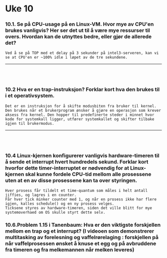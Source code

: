 # Uke 10

### **10.1. Se på CPU-usage på en Linux-VM. Hvor mye av CPU'en brukes vanligvis? Her ser det ut til å være mye ressurser til overs. Hvordan kan de utnyttes bedre, eller gjør de allerede det?**

    Ved å se på TOP med et delay på 3 sekunder på intel3-serveren, kan vi se at CPU'en er ~100% idle i løpet av de tre sekundene. 

---
<br>
<br>

### **10.2 Hva er en trap-instruksjon? Forklar kort hva den brukes til i et operativsystem.**

    Det er en instruksjon for å skifte modusbiten fra bruker til kernel. Den brukes når et brukerprogram ønsker å gjøre en operasjon som krever aksess fra kernel. Den hopper til predefinerte steder i minnet hvor kode for systemkall ligger, utfører systemkallet og skifter tilbake igjen til brukermodus.

---
<br>
<br>

### **10.4 Linux-kjernen konfigurerer vanligvis hardware-timeren til å sende et interrupt hvert hundredels sekund. Forklar kort hvorfor dette timer-interruptet er nødvendig for at Linux-kjernen skal kunne fordele CPU-tid mellom alle prosessene uten at en av disse prosessene kan ta over styringen.**

    Hver prosess får tildelt et time-quantum som måles i helt antall jiffies, og lagres i en counter.
    Får hver tick minker counter med 1, og når en prosess ikke har flere igjen, kalles schedule() og en ny prosess velges. 
    Ticksene styres av hardware-timeren, siden det ville blitt for mye systemoverhaed om OS skulle styrt dette selv.

### **10.6.Problem 1.15 i Tanenbaum: Hva er den viktigste forskjellen mellom en trap og et interrupt? (I videoen som demonstrerer multitasking av forelesning og vaffelrørelaging : forskjellen på når vaffelprosessen ønsket å knuse et egg og på avbruddene fra timeren og fra melkemannen når melken leveres)**